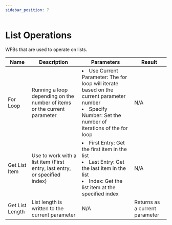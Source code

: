 ```yaml
---
sidebar_position: 7
---
```


# List Operations

WFBs that are used to operate on lists.

| Name            | Description                                                                | Parameters                                                                                                                                                             | Result                         |
| --------------- | -------------------------------------------------------------------------- | ---------------------------------------------------------------------------------------------------------------------------------------------------------------------- | ------------------------------ |
| For Loop        | Running a loop depending on the number of items or the current parameter   | <li>Use Current Parameter: The for loop will iterate based on the current parameter number </li><li>Specify Number: Set the number of iterations of the for loop </li> | N/A                            |
| Get List Item   | Use to work with a list item (First entry, last entry, or specified index) | <li>First Entry: Get the first item in the list </li> <li>Last Entry: Get the last item in the list </li><li>Index: Get the list item at the specified index </li>     | N/A                            |
| Get List Length | List length is written to the current parameter                            | N/A                                                                                                                                                                    | Returns as a current parameter |
